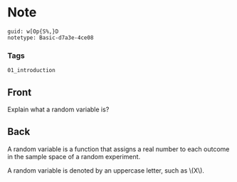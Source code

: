 # Note
```
guid: w[Op{S%,}D
notetype: Basic-d7a3e-4ce08
```

### Tags
```
01_introduction
```

## Front
Explain what a random variable is?

## Back
A random variable is a function that assigns a real number to each
outcome in the sample space of a random experiment.
<div>
  A random variable is denoted by an uppercase letter, such as
  \(X\).
</div>

